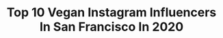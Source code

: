 ---
title: Top 10 Vegan Instagram Influencers In San Francisco In 2020
description: >-
  Find top vegan Instagram influencers in San Francisco in 2020. Most popular hashtags: #vegan #ad #sanfrancisco #vegetarian.
platform: Instagram
profiles:
  - username: "whollyvegan"
    fullname: >-
      Jen
    location: "United States"
    followers: 58754
    engagement: 116
    commentsToLikes: 0.027216
    avatar: "https://scontent-ams4-1.cdninstagram.com/v/t51.2885-19/s320x320/12407148_673668762736611_471480165_a.jpg?_nc_ht=scontent-ams4-1.cdninstagram.com&_nc_ohc=uydAgy4JSS8AX_nrPJv&oh=18197b493d9719372753a72149e9e278&oe=5E803325"
    verified: false
    hashtags: "#astigvegan, #filipinofood, #filipinofoodmovement, #chickpeacutlet"
  - username: "gofrenchyourself"
    fullname: >-
      Samantha Ruble
    location: "United States"
    followers: 29034
    engagement: 188
    commentsToLikes: 0.047361
    avatar: "https://scontent-lhr8-1.cdninstagram.com/v/t51.2885-19/s320x320/81879570_185086702681666_1552917357981073408_n.jpg?_nc_ht=scontent-lhr8-1.cdninstagram.com&_nc_ohc=HMsYyJdAIsIAX8uUOUO&oh=1878f5521525fd1ef1777e568425be09&oe=5EBCBDF3"
    verified: false
    hashtags: "#leapyear, #napavalleywinetrain, #keeprising, #thefrancophiles"
  - username: "jermanyonline"
    fullname: >-
      JERMANY | Content Creator
    location: "United States"
    followers: 61627
    engagement: 116
    commentsToLikes: 0.062614
    avatar: "https://scontent-lhr8-1.cdninstagram.com/v/t51.2885-19/s320x320/76782388_433357564011830_901868296649834496_n.jpg?_nc_ht=scontent-lhr8-1.cdninstagram.com&_nc_ohc=clr6BM8gFdQAX82C-67&oh=fcf182427ac096ece7d5b94866fdca0a&oe=5EBA48D7"
    verified: false
    hashtags: "#kansascitychiefs, #singingthismademesad, #tanologist, #beautyproducts"
  - username: "inked.exclusives"
    fullname: >-
      
    location: "United States"
    followers: 30762
    engagement: 70
    commentsToLikes: 0.003824
    avatar: "https://scontent-lht6-1.cdninstagram.com/v/t51.2885-19/s320x320/76893578_456155651996334_1472001814801940480_n.jpg?_nc_ht=scontent-lht6-1.cdninstagram.com&_nc_ohc=hH_fBP3SxRkAX-Nij-c&oh=d5167bbb1b21e6ce81c327cd7cd568a9&oe=5EBB3304"
    verified: false
    hashtags: "#inkedbabe, #pretty, #dmade, #inkedmodels"
  - username: "snapamber"
    fullname: >-
      SnapamberⓋ
    location: "United States"
    followers: 49835
    engagement: 808
    commentsToLikes: 0.017135
    avatar: "https://scontent-ams4-1.cdninstagram.com/v/t51.2885-19/s320x320/70890101_431480614239687_6198856479328436224_n.jpg?_nc_ht=scontent-ams4-1.cdninstagram.com&_nc_ohc=oCLIwhQJT_YAX82dfSt&oh=750edfd03471cd95dfb1484ce6ce84c2&oe=5E795F34"
    verified: false
    hashtags: "#redhead, #vegangirls, #over40models, #ginger"
  - username: "jyo_shankar"
    fullname: >-
      Jyo | Travel & Style
    location: "United States"
    followers: 113558
    engagement: 125
    commentsToLikes: 0.050973
    avatar: "https://scontent-atl3-1.cdninstagram.com/v/t51.2885-19/s320x320/84338976_194231508459473_387480937148973056_n.jpg?_nc_ht=scontent-atl3-1.cdninstagram.com&_nc_ohc=Ap_E5E1vEjAAX_jCr_Y&oh=85bf778bf5c5bd51cc3e7cda961137b4&oe=5EBA9D69"
    verified: false
    hashtags: "#hairtutorials, #springbeauty, #fy, #greece"
  - username: "livewithsyd"
    fullname: >-
      sydney bricklin
    location: "United States"
    followers: 2363
    engagement: 1775
    commentsToLikes: 0.327511
    avatar: "https://scontent-amt2-1.cdninstagram.com/v/t51.2885-19/s320x320/67732028_949078205424168_3894661955872358400_n.jpg?_nc_ht=scontent-amt2-1.cdninstagram.com&_nc_ohc=yu5zFGt4RrQAX8SlNGm&oh=4cf76603f63f50584b9e6695217cf799&oe=5EB9DE4A"
    verified: false
    hashtags: "#quarantinelife, #whatsonmyplate, #certifiedorganichemp, #humpday"
  - username: "simonagyoga"
    fullname: >-
      Simona G Yoga
    location: "United States"
    followers: 19707
    engagement: 460
    commentsToLikes: 0.048448
    avatar: "https://scontent-lhr8-1.cdninstagram.com/v/t51.2885-19/s150x150/51530863_2082609241852732_8962040611381182464_n.jpg?_nc_ht=scontent-lhr8-1.cdninstagram.com&_nc_ohc=fsdTVtAdocsAX99WlwX&oh=27e860fec972d10ac4e4414413359cbe&oe=5EBA9A24"
    verified: false
    hashtags: "#onebreathatatime, #yogabeginner, #sisterhood, #equality"
  - username: "sandyeatsblog"
    fullname: >-
      Sandy | SF Food Blogger
    location: "United States"
    followers: 7137
    engagement: 686
    commentsToLikes: 0.177000
    avatar: "https://scontent-lhr8-1.cdninstagram.com/v/t51.2885-19/s320x320/36909860_279099846193844_3093376819722715136_n.jpg?_nc_ht=scontent-lhr8-1.cdninstagram.com&_nc_ohc=Uj6Qdc5I8F0AX9Feh_2&oh=e9f098c3843e83d812579036d0d7c06f&oe=5EBC884F"
    verified: false
    hashtags: "#toasttuesday, #veggies, #eattherainbow, #thefeedfeed"
  - username: "lisamyaf"
    fullname: >-
      Lisa Myaf 🌱 VEGAN FOOD
    location: "United States"
    followers: 24599
    engagement: 249
    commentsToLikes: 0.068327
    avatar: "https://scontent-lhr8-1.cdninstagram.com/v/t51.2885-19/s320x320/58787617_809784966065171_7200306620687974400_n.jpg?_nc_ht=scontent-lhr8-1.cdninstagram.com&_nc_ohc=7ULCCvFok5cAX8p4Fww&oh=dda07128bb3539de04764ed78ebf614a&oe=5EBA801E"
    verified: false
    hashtags: "#pozolerojo, #food52, #cheesetower, #veganpate"
---